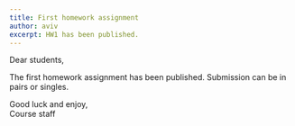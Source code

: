 ```yaml
---
title: First homework assignment
author: aviv
excerpt: HW1 has been published.
---
```


Dear students,

The first homework assignment has been published.
Submission can be in pairs or singles.

Good luck and enjoy,<br>
Course staff

